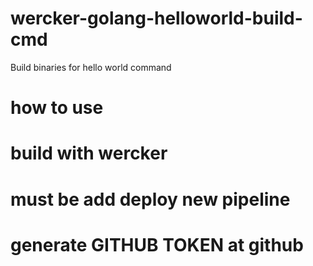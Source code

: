 # wercker-golang-helloworld-build-cmd
Build binaries for hello world command

# how to use

# build with wercker

# must be add deploy new pipeline

# generate GITHUB TOKEN at github
